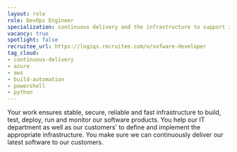 ```yaml
---
layout: role
role: DevOps Engineer
specialization: continuous delivery and the infrastructure to support it
vacancy: true
spotlight: false
recruitee_url: https://logiqs.recruitee.com/o/sofware-developer
tag_cloud:
- continuous-delivery
- azure
- aws
- build-automation
- powershell
- python
---
```


Your work ensures stable, secure, reliable and fast infrastructure 
to build, test, deploy, run and monitor our software products.
You help our IT department as well as our customers' 
to define and implement the appropriate infrastructure.
You make sure we can continuously deliver our latest software to our customers.